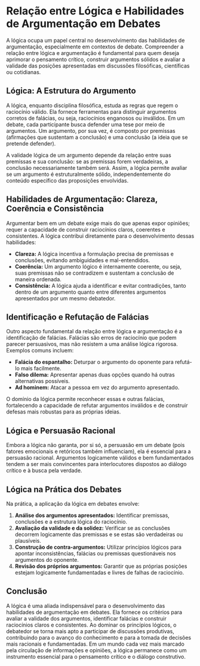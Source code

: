 # Relação entre Lógica e Habilidades de Argumentação em Debates

A lógica ocupa um papel central no desenvolvimento das habilidades de argumentação, especialmente em contextos de debate. Compreender a relação entre lógica e argumentação é fundamental para quem deseja aprimorar o pensamento crítico, construir argumentos sólidos e avaliar a validade das posições apresentadas em discussões filosóficas, científicas ou cotidianas.

## Lógica: A Estrutura do Argumento

A lógica, enquanto disciplina filosófica, estuda as regras que regem o raciocínio válido. Ela fornece ferramentas para distinguir argumentos corretos de falácias, ou seja, raciocínios enganosos ou inválidos. Em um debate, cada participante busca defender uma tese por meio de argumentos. Um argumento, por sua vez, é composto por premissas (afirmações que sustentam a conclusão) e uma conclusão (a ideia que se pretende defender).

A validade lógica de um argumento depende da relação entre suas premissas e sua conclusão: se as premissas forem verdadeiras, a conclusão necessariamente também será. Assim, a lógica permite avaliar se um argumento é estruturalmente sólido, independentemente do conteúdo específico das proposições envolvidas.

## Habilidades de Argumentação: Clareza, Coerência e Consistência

Argumentar bem em um debate exige mais do que apenas expor opiniões; requer a capacidade de construir raciocínios claros, coerentes e consistentes. A lógica contribui diretamente para o desenvolvimento dessas habilidades:

- **Clareza:** A lógica incentiva a formulação precisa de premissas e conclusões, evitando ambiguidades e mal-entendidos.
- **Coerência:** Um argumento lógico é internamente coerente, ou seja, suas premissas não se contradizem e sustentam a conclusão de maneira ordenada.
- **Consistência:** A lógica ajuda a identificar e evitar contradições, tanto dentro de um argumento quanto entre diferentes argumentos apresentados por um mesmo debatedor.

## Identificação e Refutação de Falácias

Outro aspecto fundamental da relação entre lógica e argumentação é a identificação de falácias. Falácias são erros de raciocínio que podem parecer persuasivos, mas não resistem a uma análise lógica rigorosa. Exemplos comuns incluem:

- **Falácia do espantalho:** Deturpar o argumento do oponente para refutá-lo mais facilmente.
- **Falso dilema:** Apresentar apenas duas opções quando há outras alternativas possíveis.
- **Ad hominem:** Atacar a pessoa em vez do argumento apresentado.

O domínio da lógica permite reconhecer essas e outras falácias, fortalecendo a capacidade de refutar argumentos inválidos e de construir defesas mais robustas para as próprias ideias.

## Lógica e Persuasão Racional

Embora a lógica não garanta, por si só, a persuasão em um debate (pois fatores emocionais e retóricos também influenciam), ela é essencial para a persuasão racional. Argumentos logicamente válidos e bem fundamentados tendem a ser mais convincentes para interlocutores dispostos ao diálogo crítico e à busca pela verdade.

## Lógica na Prática dos Debates

Na prática, a aplicação da lógica em debates envolve:

1. **Análise dos argumentos apresentados:** Identificar premissas, conclusões e a estrutura lógica do raciocínio.
2. **Avaliação da validade e da solidez:** Verificar se as conclusões decorrem logicamente das premissas e se estas são verdadeiras ou plausíveis.
3. **Construção de contra-argumentos:** Utilizar princípios lógicos para apontar inconsistências, falácias ou premissas questionáveis nos argumentos do oponente.
4. **Revisão dos próprios argumentos:** Garantir que as próprias posições estejam logicamente fundamentadas e livres de falhas de raciocínio.

## Conclusão

A lógica é uma aliada indispensável para o desenvolvimento das habilidades de argumentação em debates. Ela fornece os critérios para avaliar a validade dos argumentos, identificar falácias e construir raciocínios claros e consistentes. Ao dominar os princípios lógicos, o debatedor se torna mais apto a participar de discussões produtivas, contribuindo para o avanço do conhecimento e para a tomada de decisões mais racionais e fundamentadas. Em um mundo cada vez mais marcado pela circulação de informações e opiniões, a lógica permanece como um instrumento essencial para o pensamento crítico e o diálogo construtivo.